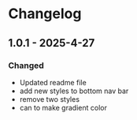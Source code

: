 # Changelog

## 1.0.1 - 2025-4-27

### Changed
- Updated readme file
- add new styles to bottom nav bar 
- remove two styles
- can to make gradient color
